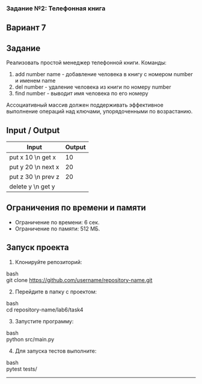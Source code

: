 ### Задание №2: Телефонная книга   
## Вариант 7   
 
## Задание   
Реализовать простой менеджер телефонной книги.
Команды:
1) add number name - добавление человека в книгу с номером number и именем name 
2) del number - удаление человека из книги по номеру number 
3) find number - выводит имя человека по его номеру 
 
Ассоциативный массив должен поддерживать эффективное выполнение операций над ключами, упорядоченными по возрастанию.   
 
## Input / Output   
 
| Input                       | Output              |   
|------------------------------|---------------------|   
| put x 10 \n get x            | 10                 |   
| put y 20 \n next x           | 20                 |   
| put z 30 \n prev z           | 20                 |   
| delete y \n get y            | <none>           |   
 
## Ограничения по времени и памяти   
 
- Ограничение по времени: 6 сек.   
- Ограничение по памяти: 512 МБ.   
 
## Запуск проекта   
 
1. Клонируйте репозиторий:   
   
bash   
   git clone https://github.com/username/repository-name.git   
   
   
 
2. Перейдите в папку с проектом:   
   
bash   
   cd repository-name/lab6/task4   
   
   
 
3. Запустите программу:   
   
bash   
   python src/main.py   
   
   
 
4. Для запуска тестов выполните:   
   
bash   
   pytest tests/   
   
   
 
--- 